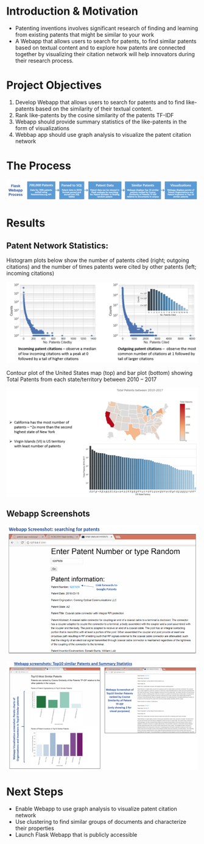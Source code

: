 # Introduction & Motivation #
* Patenting inventions involves significant research of finding and learning from existing patents that might be similar to your work
* A Webapp that allows users to search for patents, to find similar patents based on textual content and to explore how patents are connected together by visualizing their citation network will help innovators during their research process. 
 
# Project Objectives #
1. Develop Webapp that allows users to search for patents and to find like-patents based on the similarity of their textual content. 
2. Rank like-patents by the cosine similarity of the patents TF-IDF
3. Webapp should provide summary statistics of the like-patents in the form of visualizations 
4. Webbap app should use graph analysis to visualize the patent citation network 

# The Process #
![Screenshot](TheProcess.png)

# Results #
## Patent Network Statistics: ##
Histogram plots below show the number of patents cited (right; outgoing citations) and the number of times patents were cited by other patents (left; incoming citations)

![Screenshot](PatentNetwork1.png)


Contour plot of the United States map (top) and bar plot (bottom) showing Total Patents from each state/territory between 2010 – 2017 

![Screenshot](PatentNetwork2.png)

## Webapp Screenshots ##

![Screenshot](WebappScreenShot1.png)

![Screenshot](WebappScreenShot2.png)

# Next Steps #
* Enable Webapp to use graph analysis to visualize patent citation network
* Use clustering to find similar groups of documents and characterize their properties
* Launch Flask Webapp that is publicly accessible 

